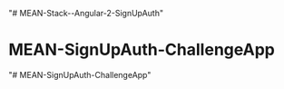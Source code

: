 "# MEAN-Stack--Angular-2-SignUpAuth" 
# MEAN-SignUpAuth-ChallengeApp
"# MEAN-SignUpAuth-ChallengeApp" 
